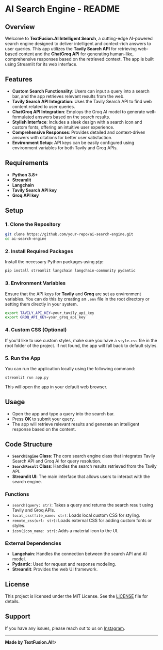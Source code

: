 # AI Search Engine - README

## Overview

Welcome to **TextFusion.AI Intelligent Search**, a cutting-edge AI-powered search engine designed to deliver intelligent and context-rich answers to user queries. This app utilizes the **Tavily Search API** for retrieving web-based content and the **ChatGroq API** for generating human-like, comprehensive responses based on the retrieved context. The app is built using Streamlit for its web interface.

## Features

- **Custom Search Functionality**: Users can input a query into a search bar, and the app retrieves relevant results from the web.
- **Tavily Search API Integration**: Uses the Tavily Search API to find web content related to user queries.
- **ChatGroq API Integration**: Employs the Groq AI model to generate well-formulated answers based on the search results.
- **Stylish Interface**: Includes a sleek design with a search icon and custom fonts, offering an intuitive user experience.
- **Comprehensive Responses**: Provides detailed and context-driven answers with citations for better user satisfaction.
- **Environment Setup**: API keys can be easily configured using environment variables for both Tavily and Groq APIs.

## Requirements

- **Python 3.8+**
- **Streamlit**
- **Langchain** 
- **Tavily Search API key**
- **Groq API key**

## Setup

### 1. Clone the Repository

```bash
git clone https://github.com/your-repo/ai-search-engine.git
cd ai-search-engine
```

### 2. Install Required Packages

Install the necessary Python packages using `pip`:

```bash
pip install streamlit langchain langchain-community pydantic
```

### 3. Environment Variables

Ensure that the API keys for **Tavily** and **Groq** are set as environment variables. You can do this by creating an `.env` file in the root directory or setting them directly in your system.

```bash
export TAVILY_API_KEY=your_tavily_api_key
export GROQ_API_KEY=your_groq_api_key
```

### 4. Custom CSS (Optional)

If you'd like to use custom styles, make sure you have a `style.css` file in the root folder of the project. If not found, the app will fall back to default styles.

### 5. Run the App

You can run the application locally using the following command:

```bash
streamlit run app.py
```

This will open the app in your default web browser.

## Usage

- Open the app and type a query into the search bar.
- Press **OK** to submit your query.
- The app will retrieve relevant results and generate an intelligent response based on the content.

## Code Structure

- **`SearchEngine` Class**: The core search engine class that integrates Tavily Search API and Groq AI for query resolution.
- **`SearchResult` Class**: Handles the search results retrieved from the Tavily API.
- **Streamlit UI**: The main interface that allows users to interact with the search engine.

### Functions

- `search(query: str)`: Takes a query and returns the search result using Tavily and Groq APIs.
- `local_css(file_name: str)`: Loads local custom CSS for styling.
- `remote_css(url: str)`: Loads external CSS for adding custom fonts or styles.
- `icon(icon_name: str)`: Adds a material icon to the UI.

### External Dependencies

- **Langchain**: Handles the connection between the search API and AI model.
- **Pydantic**: Used for request and response modeling.
- **Streamlit**: Provides the web UI framework.

## License

This project is licensed under the MIT License. See the [LICENSE](LICENSE) file for details.

## Support

If you have any issues, please reach out to us on [Instagram](https://instagram.com/textfusion.ai).

---

**Made by TextFusion.AI✨**
